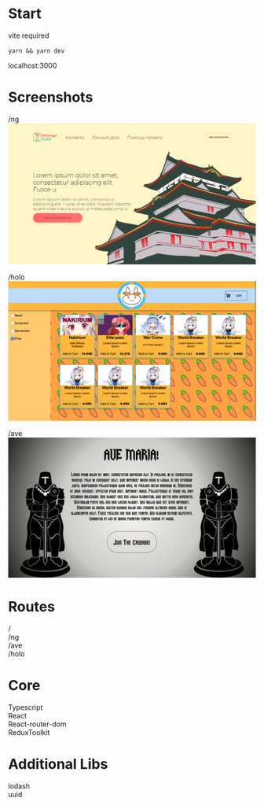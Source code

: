 # Start
vite required
```
yarn && yarn dev
```
localhost:3000

# Screenshots
/ng
![alt text](https://github.com/Astra-Sattelite/prototypes/blob/master/src/assets/screenshots/nihongo.png?raw=true)

/holo
![alt text](https://github.com/Astra-Sattelite/prototypes/blob/master/src/assets/screenshots/holostorev6.png?raw=true)

/ave
![alt text](https://github.com/Astra-Sattelite/prototypes/blob/master/src/assets/screenshots/ave.png?raw=true)

# Routes
/\
/ng\
/ave\
/holo

# Core
Typescript\
React\
React-router-dom\
ReduxToolkit

# Additional Libs
lodash\
uuid